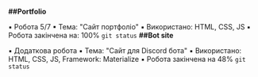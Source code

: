 **##Portfolio**

▪ Робота 5/7
▪ Тема: "Сайт портфоліо"
▪ Використано: HTML, CSS, JS
▪ Робота закінчена на: 100%
`git status`
**##Bot site**

▪ Додаткова робота
▪ Тема: "Сайт для Discord бота"
▪ Використано: HTML, CSS, JS, Framework: Materialize
▪ Робота закінчена на 48%
`git status`
